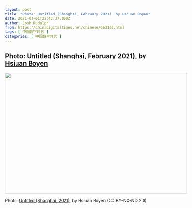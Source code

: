 ```yaml
---
layout: post
title: "Photo: Untitled (Shanghai, February 2021), by Hsiuan Boyen"
date: 2021-03-01T22:43:37.000Z
author: Josh Rudolph
from: https://chinadigitaltimes.net/chinese/663160.html
tags: [ 中国数字时代 ]
categories: [ 中国数字时代 ]
---
```

<!--1614638617000-->
[Photo: Untitled (Shanghai, February 2021), by Hsiuan Boyen](https://chinadigitaltimes.net/chinese/663160.html)
------

<div>
<div id="attachment_663161" style="width: 610px" class="wp-caption aligncenter"><img aria-describedby="caption-attachment-663161" class="wp-image-663161" src="https://chinadigitaltimes.net/chinese/wp-content/blogs.dir/4/files/2021/03/50992871646_645061be3b_c.jpg" alt="" width="600" height="400" srcset="https://chinadigitaltimes.net/chinese/files/2021/03/50992871646_645061be3b_c.jpg 799w, https://chinadigitaltimes.net/chinese/files/2021/03/50992871646_645061be3b_c-300x200.jpg 300w, https://chinadigitaltimes.net/chinese/files/2021/03/50992871646_645061be3b_c-768x512.jpg 768w" sizes="(max-width: 600px) 100vw, 600px" /><p id="caption-attachment-663161" class="wp-caption-text">Photo: <a href="https://www.flickr.com/photos/boyen/50992871646/">Untitled (Shanghai, 2021)</a>, by Hsiuan Boyen (CC BY-NC-ND 2.0)</p></div>
</div>
